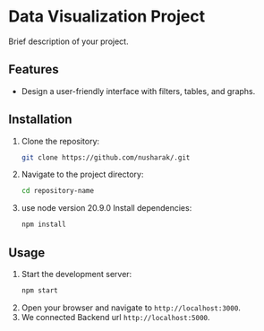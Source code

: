 # Data Visualization Project

Brief description of your project.

## Features
- Design a user-friendly interface with filters, tables, and graphs.

## Installation
1. Clone the repository:
   ```bash
   git clone https://github.com/nusharak/.git
   ```
2. Navigate to the project directory:
   ```bash
   cd repository-name
   ```
3. use node version 20.9.0 Install dependencies:
   ```bash
   npm install
   ```

## Usage
1. Start the development server:
   ```bash
   npm start
   ```
2. Open your browser and navigate to `http://localhost:3000`.
3. We connected Backend url `http://localhost:5000`.




